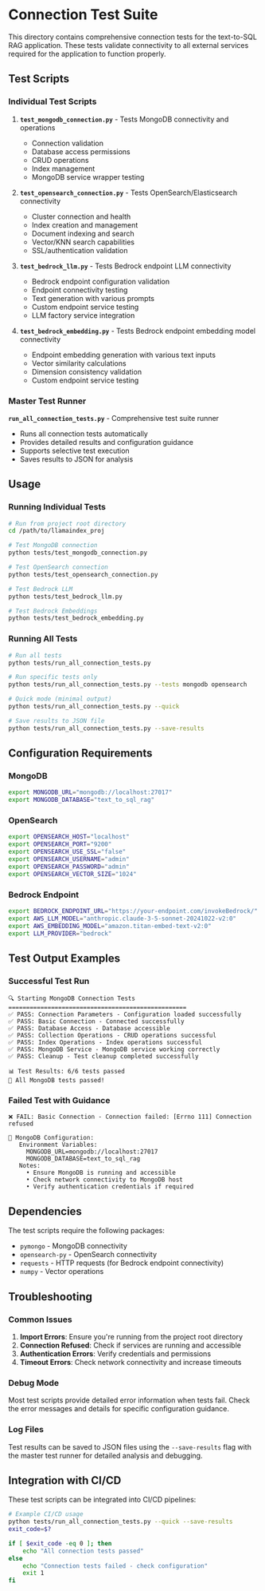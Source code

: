 # Connection Test Suite

This directory contains comprehensive connection tests for the text-to-SQL RAG application. These tests validate connectivity to all external services required for the application to function properly.

## Test Scripts

### Individual Test Scripts

1. **`test_mongodb_connection.py`** - Tests MongoDB connectivity and operations
   - Connection validation
   - Database access permissions
   - CRUD operations
   - Index management
   - MongoDB service wrapper testing

2. **`test_opensearch_connection.py`** - Tests OpenSearch/Elasticsearch connectivity
   - Cluster connection and health
   - Index creation and management
   - Document indexing and search
   - Vector/KNN search capabilities
   - SSL/authentication validation

3. **`test_bedrock_llm.py`** - Tests Bedrock endpoint LLM connectivity
   - Bedrock endpoint configuration validation
   - Endpoint connectivity testing
   - Text generation with various prompts
   - Custom endpoint service testing
   - LLM factory service integration

4. **`test_bedrock_embedding.py`** - Tests Bedrock endpoint embedding model connectivity
   - Endpoint embedding generation with various text inputs
   - Vector similarity calculations
   - Dimension consistency validation
   - Custom endpoint service testing

### Master Test Runner

**`run_all_connection_tests.py`** - Comprehensive test suite runner
- Runs all connection tests automatically
- Provides detailed results and configuration guidance
- Supports selective test execution
- Saves results to JSON for analysis

## Usage

### Running Individual Tests

```bash
# Run from project root directory
cd /path/to/llamaindex_proj

# Test MongoDB connection
python tests/test_mongodb_connection.py

# Test OpenSearch connection  
python tests/test_opensearch_connection.py

# Test Bedrock LLM
python tests/test_bedrock_llm.py

# Test Bedrock Embeddings
python tests/test_bedrock_embedding.py
```

### Running All Tests

```bash
# Run all tests
python tests/run_all_connection_tests.py

# Run specific tests only
python tests/run_all_connection_tests.py --tests mongodb opensearch

# Quick mode (minimal output)
python tests/run_all_connection_tests.py --quick

# Save results to JSON file
python tests/run_all_connection_tests.py --save-results
```

## Configuration Requirements

### MongoDB
```bash
export MONGODB_URL="mongodb://localhost:27017"
export MONGODB_DATABASE="text_to_sql_rag"
```

### OpenSearch
```bash
export OPENSEARCH_HOST="localhost"
export OPENSEARCH_PORT="9200"
export OPENSEARCH_USE_SSL="false"
export OPENSEARCH_USERNAME="admin"
export OPENSEARCH_PASSWORD="admin"
export OPENSEARCH_VECTOR_SIZE="1024"
```

### Bedrock Endpoint
```bash
export BEDROCK_ENDPOINT_URL="https://your-endpoint.com/invokeBedrock/"
export AWS_LLM_MODEL="anthropic.claude-3-5-sonnet-20241022-v2:0"
export AWS_EMBEDDING_MODEL="amazon.titan-embed-text-v2:0"
export LLM_PROVIDER="bedrock"
```

## Test Output Examples

### Successful Test Run
```
🔍 Starting MongoDB Connection Tests
==================================================
✅ PASS: Connection Parameters - Configuration loaded successfully
✅ PASS: Basic Connection - Connected successfully
✅ PASS: Database Access - Database accessible
✅ PASS: Collection Operations - CRUD operations successful
✅ PASS: Index Operations - Index operations successful
✅ PASS: MongoDB Service - MongoDB service working correctly
✅ PASS: Cleanup - Test cleanup completed successfully

📊 Test Results: 6/6 tests passed
🎉 All MongoDB tests passed!
```

### Failed Test with Guidance
```
❌ FAIL: Basic Connection - Connection failed: [Errno 111] Connection refused

🔧 MongoDB Configuration:
   Environment Variables:
     MONGODB_URL=mongodb://localhost:27017
     MONGODB_DATABASE=text_to_sql_rag
   Notes:
     • Ensure MongoDB is running and accessible
     • Check network connectivity to MongoDB host
     • Verify authentication credentials if required
```

## Dependencies

The test scripts require the following packages:
- `pymongo` - MongoDB connectivity
- `opensearch-py` - OpenSearch connectivity  
- `requests` - HTTP requests (for Bedrock endpoint connectivity)
- `numpy` - Vector operations

## Troubleshooting

### Common Issues

1. **Import Errors**: Ensure you're running from the project root directory
2. **Connection Refused**: Check if services are running and accessible
3. **Authentication Errors**: Verify credentials and permissions
4. **Timeout Errors**: Check network connectivity and increase timeouts

### Debug Mode

Most test scripts provide detailed error information when tests fail. Check the error messages and details for specific configuration guidance.

### Log Files

Test results can be saved to JSON files using the `--save-results` flag with the master test runner for detailed analysis and debugging.

## Integration with CI/CD

These test scripts can be integrated into CI/CD pipelines:

```bash
# Example CI/CD usage
python tests/run_all_connection_tests.py --quick --save-results
exit_code=$?

if [ $exit_code -eq 0 ]; then
    echo "All connection tests passed"
else
    echo "Connection tests failed - check configuration"
    exit 1
fi
```